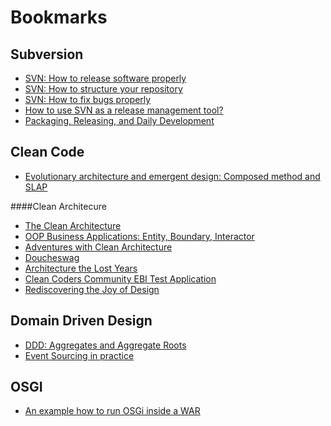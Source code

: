 Bookmarks
=========


Subversion
----------
- [SVN: How to release software properly](http://ariejan.net/2006/11/21/svn-how-to-release-software-properly/)
- [SVN: How to structure your repository](http://ariejan.net/2006/11/24/svn-how-to-structure-your-repository/)
- [SVN: How to fix bugs properly](http://ariejan.net/2006/11/22/svn-how-to-fix-bugs-properly/)
- [How to use SVN as a release management tool?](http://techiyodha.wordpress.com/2011/03/17/how-to-use-svn-as-a-release-management-tool/) 
- [Packaging, Releasing, and Daily Development](http://producingoss.com/html-chunk/development-cycle.html)


Clean Code
----------
- [Evolutionary architecture and emergent design: Composed method and SLAP](http://www.ibm.com/developerworks/java/library/j-eaed4/index.html)


####Clean Architecure
- [The Clean Architecture](http://blog.8thlight.com/uncle-bob/2012/08/13/the-clean-architecture.html)
- [OOP Business Applications: Entity, Boundary, Interactor](http://www.whitewashing.de/2012/08/13/oop_business_applications_entity_boundary_interactor.html)
- [Adventures with Clean Architecture](http://www.it-zynergy.com/adventures-with-clean-architecture)
- [Doucheswag](https://github.com/igorw/doucheswag) 
- [Architecture the Lost Years](http://confreaks.com/videos/759-rubymidwest2011-keynote-architecture-the-lost-years)
- [Clean Coders Community EBI Test Application](https://github.com/sickboy/CCC.TestApp)
- [Rediscovering the Joy of Design](http://hawkins.io/2014/01/rediscovering-the-joy-of-design/)
 

Domain Driven Design
----------
- [DDD: Aggregates and Aggregate Roots](http://devlicio.us/blogs/casey/archive/2009/02/16/ddd-aggregates-and-aggregate-roots.aspx)
- [Event Sourcing in practice](http://ookami86.github.io/event-sourcing-in-practice/)

OSGI
----------
- [An example how to run OSGi inside a WAR](https://github.com/splatch/example-aries-tomcat)
